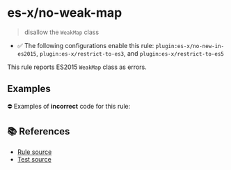 # es-x/no-weak-map
> disallow the `WeakMap` class

- ✅ The following configurations enable this rule: `plugin:es-x/no-new-in-es2015`, `plugin:es-x/restrict-to-es3`, and `plugin:es-x/restrict-to-es5`

This rule reports ES2015 `WeakMap` class as errors.

## Examples

⛔ Examples of **incorrect** code for this rule:

<eslint-playground type="bad" code="/*eslint es-x/no-weak-map: error */
let map = new WeakMap()
" />

## 📚 References

- [Rule source](https://github.com/ota-meshi/eslint-plugin-es-x/blob/v4.1.0/lib/rules/no-weak-map.js)
- [Test source](https://github.com/ota-meshi/eslint-plugin-es-x/blob/v4.1.0/tests/lib/rules/no-weak-map.js)
